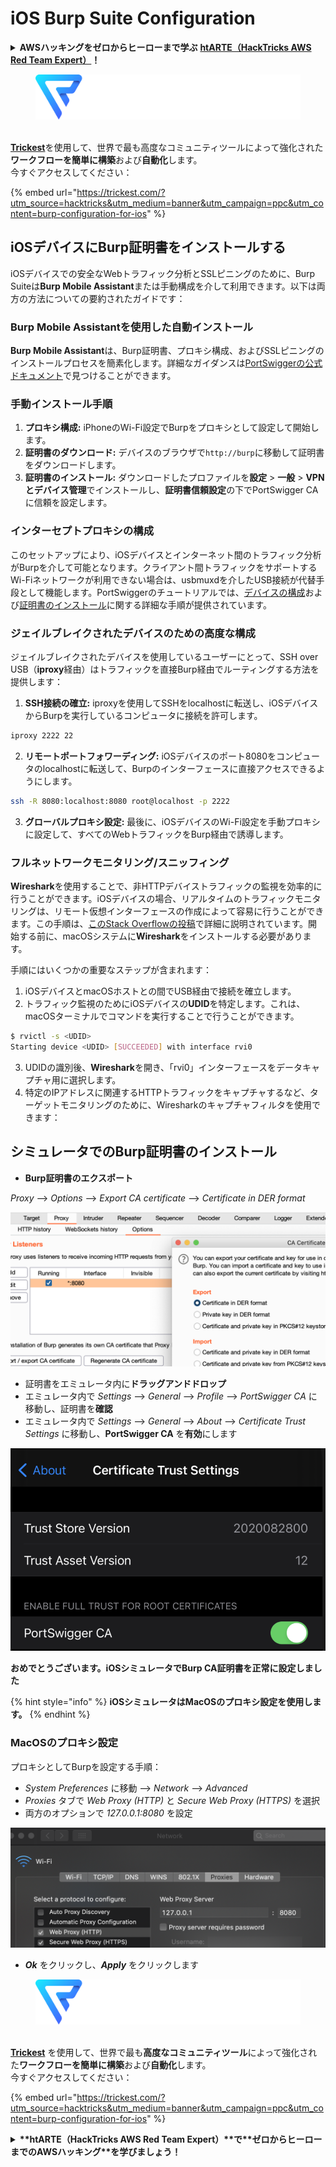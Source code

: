 # iOS Burp Suite Configuration

<details>

<summary><strong>AWSハッキングをゼロからヒーローまで学ぶ</strong> <a href="https://training.hacktricks.xyz/courses/arte"><strong>htARTE（HackTricks AWS Red Team Expert）</strong></a><strong>！</strong></summary>

HackTricksをサポートする他の方法：

- **HackTricksで企業を宣伝**したい場合や**HackTricksをPDFでダウンロード**したい場合は、[**SUBSCRIPTION PLANS**](https://github.com/sponsors/carlospolop)をチェックしてください！
- [**公式PEASS＆HackTricksスワッグ**](https://peass.creator-spring.com)を入手する
- [**The PEASS Family**](https://opensea.io/collection/the-peass-family)を発見し、独占的な[**NFTs**](https://opensea.io/collection/the-peass-family)コレクションをご覧ください
- **💬 [Discordグループ](https://discord.gg/hRep4RUj7f)**に参加するか、[telegramグループ](https://t.me/peass)に参加するか、**Twitter** 🐦 [**@carlospolopm**](https://twitter.com/hacktricks\_live)をフォローする
- **HackTricks**と[**HackTricks Cloud**](https://github.com/carlospolop/hacktricks-cloud)のGitHubリポジトリにPRを提出して、あなたのハッキングテクニックを共有してください。

</details>

<figure><img src="../../.gitbook/assets/image (48).png" alt=""><figcaption></figcaption></figure>

\
[**Trickest**](https://trickest.com/?utm_source=hacktricks&utm_medium=text&utm_campaign=ppc&utm_term=trickest&utm_content=burp-configuration-for-ios)を使用して、世界で最も高度なコミュニティツールによって強化された**ワークフローを簡単に構築**および**自動化**します。\
今すぐアクセスしてください：

{% embed url="https://trickest.com/?utm_source=hacktricks&utm_medium=banner&utm_campaign=ppc&utm_content=burp-configuration-for-ios" %}

## iOSデバイスにBurp証明書をインストールする

iOSデバイスでの安全なWebトラフィック分析とSSLピニングのために、Burp Suiteは**Burp Mobile Assistant**または手動構成を介して利用できます。以下は両方の方法についての要約されたガイドです：

### Burp Mobile Assistantを使用した自動インストール

**Burp Mobile Assistant**は、Burp証明書、プロキシ構成、およびSSLピニングのインストールプロセスを簡素化します。詳細なガイダンスは[PortSwiggerの公式ドキュメント](https://portswigger.net/burp/documentation/desktop/tools/mobile-assistant/installing)で見つけることができます。

### 手動インストール手順

1. **プロキシ構成:** iPhoneのWi-Fi設定でBurpをプロキシとして設定して開始します。
2. **証明書のダウンロード:** デバイスのブラウザで`http://burp`に移動して証明書をダウンロードします。
3. **証明書のインストール:** ダウンロードしたプロファイルを**設定** > **一般** > **VPNとデバイス管理**でインストールし、**証明書信頼設定**の下でPortSwigger CAに信頼を設定します。

### インターセプトプロキシの構成

このセットアップにより、iOSデバイスとインターネット間のトラフィック分析がBurpを介して可能となります。クライアント間トラフィックをサポートするWi-Fiネットワークが利用できない場合は、usbmuxdを介したUSB接続が代替手段として機能します。PortSwiggerのチュートリアルでは、[デバイスの構成](https://support.portswigger.net/customer/portal/articles/1841108-configuring-an-ios-device-to-work-with-burp)および[証明書のインストール](https://support.portswigger.net/customer/portal/articles/1841109-installing-burp-s-ca-certificate-in-an-ios-device)に関する詳細な手順が提供されています。

### ジェイルブレイクされたデバイスのための高度な構成

ジェイルブレイクされたデバイスを使用しているユーザーにとって、SSH over USB（**iproxy**経由）はトラフィックを直接Burp経由でルーティングする方法を提供します：

1. **SSH接続の確立:** iproxyを使用してSSHをlocalhostに転送し、iOSデバイスからBurpを実行しているコンピュータに接続を許可します。

```bash
iproxy 2222 22
```
2. **リモートポートフォワーディング:** iOSデバイスのポート8080をコンピュータのlocalhostに転送して、Burpのインターフェースに直接アクセスできるようにします。

```bash
ssh -R 8080:localhost:8080 root@localhost -p 2222
```
3. **グローバルプロキシ設定:** 最後に、iOSデバイスのWi-Fi設定を手動プロキシに設定して、すべてのWebトラフィックをBurp経由で誘導します。

### フルネットワークモニタリング/スニッフィング

**Wireshark**を使用することで、非HTTPデバイストラフィックの監視を効率的に行うことができます。iOSデバイスの場合、リアルタイムのトラフィックモニタリングは、リモート仮想インターフェースの作成によって容易に行うことができます。この手順は、[このStack Overflowの投稿](https://stackoverflow.com/questions/9555403/capturing-mobile-phone-traffic-on-wireshark/33175819#33175819)で詳細に説明されています。開始する前に、macOSシステムに**Wireshark**をインストールする必要があります。

手順にはいくつかの重要なステップが含まれます：

1. iOSデバイスとmacOSホストとの間でUSB経由で接続を確立します。
2. トラフィック監視のためにiOSデバイスの**UDID**を特定します。これは、macOSターミナルでコマンドを実行することで行うことができます。
```bash
$ rvictl -s <UDID>
Starting device <UDID> [SUCCEEDED] with interface rvi0
```
3. UDIDの識別後、**Wireshark**を開き、「rvi0」インターフェースをデータキャプチャ用に選択します。
4. 特定のIPアドレスに関連するHTTPトラフィックをキャプチャするなど、ターゲットモニタリングのために、Wiresharkのキャプチャフィルタを使用できます：

## シミュレータでのBurp証明書のインストール

* **Burp証明書のエクスポート**

_Proxy_ --> _Options_ --> _Export CA certificate_ --> _Certificate in DER format_

![](<../../.gitbook/assets/image (534).png>)

* 証明書をエミュレータ内に**ドラッグアンドドロップ**
* エミュレータ内で _Settings_ --> _General_ --> _Profile_ --> _PortSwigger CA_ に移動し、証明書を**確認**
* エミュレータ内で _Settings_ --> _General_ --> _About_ --> _Certificate Trust Settings_ に移動し、**PortSwigger CA** を**有効**にします

![](<../../.gitbook/assets/image (1048).png>)

**おめでとうございます。iOSシミュレータでBurp CA証明書を正常に設定しました**

{% hint style="info" %}
**iOSシミュレータはMacOSのプロキシ設定を使用します。**
{% endhint %}

### MacOSのプロキシ設定

プロキシとしてBurpを設定する手順：

* _System Preferences_ に移動 --> _Network_ --> _Advanced_
* _Proxies_ タブで _Web Proxy (HTTP)_ と _Secure Web Proxy (HTTPS)_ を選択
* 両方のオプションで _127.0.0.1:8080_ を設定

![](<../../.gitbook/assets/image (431).png>)

* _**Ok**_ をクリックし、_**Apply**_ をクリックします

<figure><img src="../../.gitbook/assets/image (48).png" alt=""><figcaption></figcaption></figure>

\
[**Trickest**](https://trickest.com/?utm_source=hacktricks&utm_medium=text&utm_campaign=ppc&utm_term=trickest&utm_content=burp-configuration-for-ios) を使用して、世界で最も**高度なコミュニティツール**によって強化された**ワークフローを簡単に構築**および**自動化**します。\
今すぐアクセスしてください：

{% embed url="https://trickest.com/?utm_source=hacktricks&utm_medium=banner&utm_campaign=ppc&utm_content=burp-configuration-for-ios" %}

<details>

<summary><strong>**htARTE（HackTricks AWS Red Team Expert）**で**ゼロからヒーローまでのAWSハッキング**を学びましょう！</summary>

HackTricksをサポートする他の方法：

* **HackTricksで企業を宣伝**したい場合や、**PDF形式でHackTricksをダウンロード**したい場合は、[**SUBSCRIPTION PLANS**](https://github.com/sponsors/carlospolop) をチェックしてください！
* [**公式PEASS＆HackTricksグッズ**](https://peass.creator-spring.com)を入手してください
* [**The PEASS Family**](https://opensea.io/collection/the-peass-family)を発見し、独占的な[NFTs](https://opensea.io/collection/the-peass-family)コレクションをご覧ください
* 💬 [**Discordグループ**](https://discord.gg/hRep4RUj7f)または[**telegramグループ**](https://t.me/peass)に**参加**するか、**Twitter** 🐦 [**@carlospolopm**](https://twitter.com/hacktricks\_live)**をフォロー**してください。
* **HackTricks**と[**HackTricks Cloud**](https://github.com/carlospolop/hacktricks)のgithubリポジトリにPRを提出して、あなたのハッキングトリックを共有してください。

</details>
